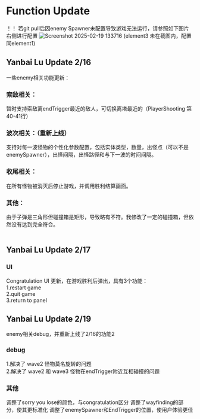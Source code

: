 # Function Update
！！ 若git pull后因enemy Spawner未配置导致游戏无法运行，请参照如下图片右侧进行配置
![Screenshot 2025-02-19 133716](https://github.com/user-attachments/assets/9e6a6bd8-90ea-4139-bd78-25dbacb5b1a4)
(element3 未在截图内，配置同element1)
## Yanbai Lu Update 2/16
一些enemy相关功能更新：
### 索敌相关：
暂时支持索敌离endTrigger最近的敌人，可切换离塔最近的（PlayerShooting 第40-41行）

### 波次相关：（重新上线）
支持对每一波怪物的个性化参数配置，包括实体类型，数量，出怪点（可以不是enemySpawner），出怪间隔，出怪路径和与下一波的时间间隔。

### 收尾相关：
在所有怪物被消灭后停止游戏，并调用胜利结算画面。

### 其他：
由于子弹是三角形但碰撞箱是矩形，导致略有不符。我修改了一定的碰撞箱，但依然没有达到完全符合。
<br><br>
## Yanbai Lu Update 2/17
### UI
Congratulation UI 更新，在游戏胜利后弹出，具有3个功能：<br>
1.restart game<br>
2.quit game<br>
3.return to panel<br>

## Yanbai Lu Update 2/19
enemy相关debug，并重新上线了2/16的功能2
### debug
1.解决了 wave2 怪物莫名旋转的问题<br>
2.解决了 wave2 和 wave3 怪物在endTrigger附近互相碰撞的问题

### 其他
调整了sorry you lose的颜色，与congratulation区分
调整了wayfinding的部分，使其更标准化
调整了enemySpawner和EndTrigger的位置，使用户体验更佳


